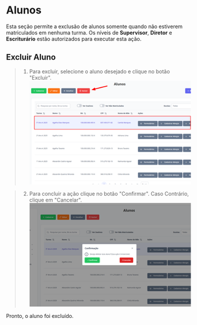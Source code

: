 # Alunos
Esta seção permite a exclusão de alunos somente quando não estiverem matriculados em nenhuma turma. Os níveis de **Supervisor**, **Diretor** e  **Escriturário** estão autorizados para executar esta ação.

## Excluir Aluno

> 1. Para excluir, selecione o aluno desejado e clique no botão "Excluir".
> ![Image](../../img/re/aluno/exclusao.png)

> 2. Para concluir a ação clique no botão "Confirmar". Caso Contrário, clique em "Cancelar".
> ![Image](../../img/re/aluno/conf_del.png)

Pronto, o aluno foi excluído.
